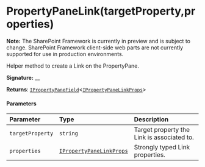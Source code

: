 # PropertyPaneLink(targetProperty,properties)
**Note:** The SharePoint Framework is currently in preview and is subject to change. SharePoint Framework client-side web parts are not currently supported for use in production environments.



Helper method to create a Link on the PropertyPane.

**Signature:** __

**Returns**: [`IPropertyPaneField`](../../sp-webpart-base.api/interface/ipropertypanefield.md)<[`IPropertyPaneLinkProps`](../../sp-webpart-base.api/interface/ipropertypanelinkprops.md)>





#### Parameters


| Parameter	   | Type    | Description |
|:-------------|:---------------|:------------|
| `targetProperty`    | `string` | Target property the Link is associated to. |
| `properties`    | [`IPropertyPaneLinkProps`](../../sp-webpart-base.api/interface/ipropertypanelinkprops.md) | Strongly typed Link properties. |


